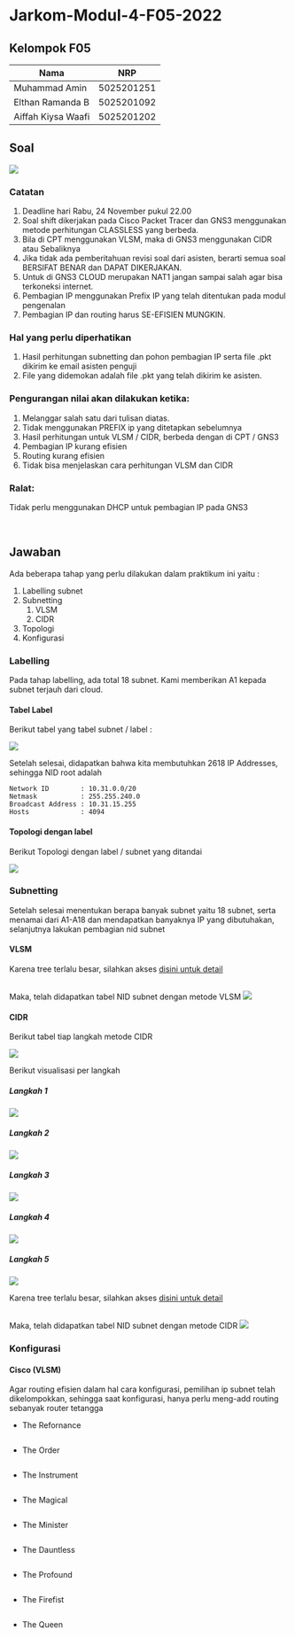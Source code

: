 # Jarkom-Modul-4-F05-2022

## Kelompok F05

| Nama | NRP |
| ------------- | ------------- |
| Muhammad Amin | 5025201251 |
| Elthan Ramanda B | 5025201092 |
| Aiffah Kiysa Waafi | 5025201202 |

## Soal

<img src="images/soal_cpt.jpg">
<br>

### Catatan

1. Deadline hari Rabu, 24 November pukul 22.00
2. Soal shift dikerjakan pada Cisco Packet Tracer dan GNS3 menggunakan metode perhitungan CLASSLESS yang berbeda.
3. Bila di CPT menggunakan VLSM, maka di GNS3 menggunakan CIDR atau Sebaliknya
4. Jika tidak ada pemberitahuan revisi soal dari asisten, berarti semua soal BERSIFAT BENAR dan DAPAT DIKERJAKAN.
5. Untuk di GNS3 CLOUD merupakan NAT1 jangan sampai salah agar bisa terkoneksi internet.
6. Pembagian IP menggunakan Prefix IP yang telah ditentukan pada modul pengenalan
7. Pembagian IP dan routing harus SE-EFISIEN MUNGKIN.

### Hal yang perlu diperhatikan

1. Hasil perhitungan subnetting dan pohon pembagian IP serta file .pkt dikirim ke email asisten penguji 
2. File yang didemokan adalah file .pkt yang telah dikirim ke asisten.

### Pengurangan nilai akan dilakukan ketika:

1. Melanggar salah satu dari tulisan diatas.
2. Tidak menggunakan PREFIX ip yang ditetapkan sebelumnya
3. Hasil perhitungan untuk VLSM / CIDR, berbeda dengan di CPT / GNS3
4. Pembagian IP kurang efisien
5. Routing kurang efisien
6. Tidak bisa menjelaskan cara perhitungan VLSM dan CIDR

### Ralat: 

Tidak perlu menggunakan DHCP untuk pembagian IP pada GNS3

<br>

## Jawaban

Ada beberapa tahap yang perlu dilakukan dalam praktikum ini yaitu :
1. Labelling subnet
2. Subnetting 
	1. VLSM
	2. CIDR
3. Topologi
4. Konfigurasi

### Labelling

Pada tahap labelling, ada total 18 subnet. Kami memberikan A1 kepada subnet terjauh dari cloud.

#### Tabel Label

Berikut tabel yang tabel subnet / label :

<img src="images/tabel_label.jpg">
<br>

Setelah selesai, didapatkan bahwa kita membutuhkan 2618 IP Addresses, sehingga NID root adalah

```
Network ID        : 10.31.0.0/20
Netmask           : 255.255.240.0
Broadcast Address : 10.31.15.255
Hosts             : 4094
```

#### Topologi dengan label

Berikut Topologi dengan label / subnet yang ditandai

<img src="images/topo_labelled.jpg">
<br>

### Subnetting

Setelah selesai menentukan berapa banyak subnet yaitu 18 subnet, serta menamai dari A1-A18 dan mendapatkan banyaknya IP yang dibutuhakan, selanjutnya lakukan pembagian nid subnet
#### VLSM

Karena tree terlalu besar, silahkan akses <a href="https://docs.google.com/spreadsheets/d/1Fi4FV33Nvimgh-x7T5VunAlKUVINWMHdP2yUx-4pypI/edit#gid=1119251696">disini untuk detail</a>

<br>
Maka, telah didapatkan tabel NID subnet dengan metode VLSM

<img src="images/vlsm.jpg">
<br>

#### CIDR

Berikut tabel tiap langkah metode CIDR

<img src="images/cidr_langkah.jpg">
<br>

Berikut visualisasi per langkah 

##### Langkah 1

<img src="images/topo_labelled.jpg">
<br>

##### Langkah 2

<img src="images/cidr-2.jpg">
<br>

##### Langkah 3

<img src="images/cidr-3.jpg">
<br>

##### Langkah 4

<img src="images/cidr-4.jpg">
<br>

##### Langkah 5

<img src="images/cidr-5.jpg">
<br>

Karena tree terlalu besar, silahkan akses <a href="https://docs.google.com/spreadsheets/d/1Fi4FV33Nvimgh-x7T5VunAlKUVINWMHdP2yUx-4pypI/edit#gid=116903094">disini untuk detail</a>

<br>
Maka, telah didapatkan tabel NID subnet dengan metode CIDR

<img src="images/cidr.jpg">
<br>

### Konfigurasi

#### Cisco (VLSM)

Agar routing efisien dalam hal cara konfigurasi, pemilihan ip subnet telah dikelompokkan, sehingga saat konfigurasi, hanya perlu meng-add routing sebanyak router tetangga

- The Refornance
```

```
- The Order
```

```
- The Instrument
```

```
- The Magical
```

```
- The Minister
```

```
- The Dauntless
```

```
- The Profound
```

```
- The Firefist
```

```
- The Queen
```

```





